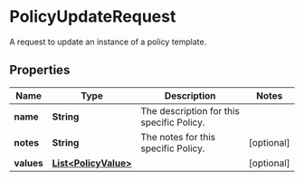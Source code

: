 

# PolicyUpdateRequest

A request to update an instance of a policy template.

## Properties

| Name | Type | Description | Notes |
|------------ | ------------- | ------------- | -------------|
|**name** | **String** | The description for this specific Policy. |  |
|**notes** | **String** | The notes for this specific Policy. |  [optional] |
|**values** | [**List&lt;PolicyValue&gt;**](PolicyValue.md) |  |  [optional] |



